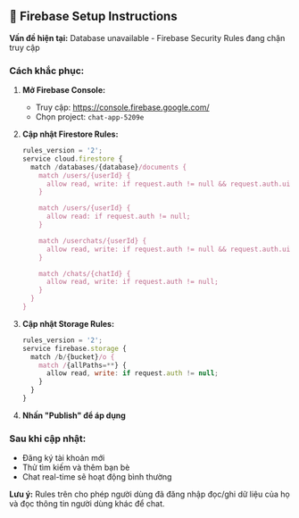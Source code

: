 ## 🔧 Firebase Setup Instructions

**Vấn đề hiện tại:** Database unavailable - Firebase Security Rules đang chặn truy cập

### Cách khắc phục:

1. **Mở Firebase Console:**
   - Truy cập: https://console.firebase.google.com/
   - Chọn project: `chat-app-5209e`

2. **Cập nhật Firestore Rules:**

   ```javascript
   rules_version = '2';
   service cloud.firestore {
     match /databases/{database}/documents {
       match /users/{userId} {
         allow read, write: if request.auth != null && request.auth.uid == userId;
       }

       match /users/{userId} {
         allow read: if request.auth != null;
       }

       match /userchats/{userId} {
         allow read, write: if request.auth != null && request.auth.uid == userId;
       }

       match /chats/{chatId} {
         allow read, write: if request.auth != null;
       }
     }
   }
   ```

3. **Cập nhật Storage Rules:**

   ```javascript
   rules_version = '2';
   service firebase.storage {
     match /b/{bucket}/o {
       match /{allPaths=**} {
         allow read, write: if request.auth != null;
       }
     }
   }
   ```

4. **Nhấn "Publish" để áp dụng**

### Sau khi cập nhật:

- Đăng ký tài khoản mới
- Thử tìm kiếm và thêm bạn bè
- Chat real-time sẽ hoạt động bình thường

**Lưu ý:** Rules trên cho phép người dùng đã đăng nhập đọc/ghi dữ liệu của họ và đọc thông tin người dùng khác để chat.
